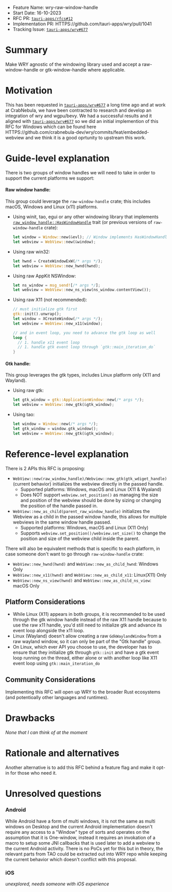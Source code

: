-   Feature Name: wry-raw-window-handle
-   Start Date: 16-10-2023
-   RFC PR: [`tauri-apps/rfcs#12`](HTTPS://github.com/tauri-apps/rfcs/pull/12)
-   Implementation PR: HTTPS://github.com/tauri-apps/wry/pull/1041
-   Tracking Issue:
    [`tauri-apps/wry#677`](HTTPS://github.com/tauri-apps/wry/issues/677)

# Summary

Make WRY agnostic of the windowing library used and accept a raw-window-handle
or gtk-window-handle where applicable.

# Motivation

This has been requested in
[`tauri-apps/wry#677`](HTTPS://github.com/tauri-apps/wry/issues/677) a long time
ago and at work at CrabNebula, we have been contracted to research and develop
an integration of wry and wgpu/bevy. We had a successful results and it aligned
with [`tauri-apps/wry#677`](HTTPS://github.com/tauri-apps/wry/issues/677) so we
did an initial implemention of this RFC for Windows which can be found here
HTTPS://github.com/crabnebula-dev/wry/commits/feat/embedded-webview and we think
it is a good oprtunity to upstream this work.

# Guide-level explanation

There is two groups of window handles we will need to take in order to support
the current platforms we support:

#### Raw window handle:

This group could leverage the `raw-window-handle` crate; this includes macOS,
Windows and Linux (x11) platforms.

-   Using winit, tao, egui or any other windowing library that implements
    [`raw_window_handle::HasWindowHandle`](HTTPS://docs.rs/raw-window-handle/latest/raw_window_handle/trait.HasWindowHandle.html)
    trait (or previous versions of `raw-window-handle` crate):
    ```rs
    let window = Window::new(&evl); // Window implements HasWindowHandle
    let webview = WebView::new(&window);
    ```
-   Using raw win32:
    ```rs
    let hwnd = CreateWindowExW(/* args */);
    let webview = WebView::new_hwnd(hwnd);
    ```
-   Using raw AppKit NSWindow:
    ```rs
    let ns_window = msg_send![/* args */];
    let webview = WebView::new_ns_view(ns_window.contentView());
    ```
-   Using raw X11 (not recommended):

    ```rs
    // must initialize gtk first
    gtk::init().unwrap();
    let window = XCreateWindow(/* args */);
    let webview = WebView::new_x11(window);

    // and in event loop, you need to advance the gtk loop as well
    loop {
      // 1. handle x11 event loop
      // 1. handle gtk event loop through `gtk::main_iteration_do`
    }
    ```

#### Gtk handle:

This group leverages the gtk types, includes Linux platform only (X11 and
Wayland).

-   Using raw gtk:
    ```rs
    let gtk_window = gtk::ApplicationWindow::new(/* args */);
    let webview = WebView::new_gtk(&gtk_window);
    ```
-   Using tao:
    ```rs
    let window = Window::new(/* args */);
    let gtk_window = window.gtk_window();
    let webview = WebView::new_gtk(&gtk_window);
    ```

# Reference-level explanation

There is 2 APIs this RFC is proposing:

-   `WebView::new(raw_window_handle)/Webview::new_gtk(gtk_wdiget_handle)`
    (current behavior) initializes the webview directly in the passed handle.
    -   Supported platforms: Windows, macOS and Linux (X11 & Wyaland)
    -   Does NOT support `webview.set_position()` as managing the size and
        position of the webview should be done by sizing or changing the
        position of the handle passed in.
-   `WebView::new_as_child(parent_raw_window_handle)` initializes the Webview as
    a child in the passed window handle, this allows for multiple webviews in
    the same window handle passed.
    -   Supported platforms: Windows, macOS and Linux (X11 Only)
    -   Supports `webview.set_position()/webview.set_size()` to change the
        position and size of the webview child inside the parent.

There will also be equivalent methods that is specific to each platform, in case
someone don't want to go through `raw-window-handle` crate:

-   `WebView::new_hwnd(hwnd)` and `WebView::new_as_child_hwnd`: Windows Only
-   `WebView::new_x11(hwnd)` and `WebView::new_as_child_x11`: Linux(X11) Only
-   `WebView::new_ns_view(hwnd)` and `WebView::new_as_child_ns_view`: macOS Only

## Platform Considerations

-   While Linux (X11) appears in both groups, it is recommended to be used
    through the gtk window handle instead of the raw X11 handle because to use
    the raw x11 handle, you'd still need to initialize gtk and advance its event
    loop alongside the x11 loop.
-   Linux (Wayland) doesn't allow creating a raw `GdkWaylandWindow` from a raw
    wayland window, so it can only be part of the "Gtk handle" group.
-   On Linux, which ever API you choose to use, the developer has to ensure that
    they initialize gtk through `gtk::init` and have a gtk event loop running on
    the thread, either alone or with another loop like X11 event loop using
    `gtk::main_iteration_do`

## Community Considerations

Implementing this RFC will open up WRY to the broader Rust ecosystems (and
potentioally other languages and runtimes).

# Drawbacks

_None that I can think of at the moment_

# Rationale and alternatives

Another alternative is to add this RFC behind a feature flag and make it opt-in
for those who need it.

# Unresolved questions

### Android

While Android have a form of multi windows, it is not the same as multi windows
on Desktop and the current Android implementation doesn't require any access to
a "Window" type of sorts and operates on the assumption that it is One-window,
instead it requires an invokation of a macro to setup some JNI callbacks that is
used later to add a webview to the current Android activity. There is no PoCs
yet for this but in theory, the relevant parts from TAO could be extracted out
into WRY repo while keeping the current behavior which doesn't conflict with
this proposal.

### iOS

_unexplored, needs someone with iOS experience_
